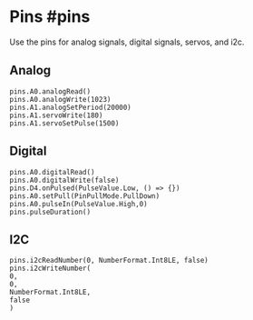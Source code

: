 # Pins #pins

Use the pins for analog signals, digital signals, servos, and i2c.

## Analog

```cards
pins.A0.analogRead()
pins.A0.analogWrite(1023)
pins.A1.analogSetPeriod(20000)
pins.A1.servoWrite(180)
pins.A1.servoSetPulse(1500)
```

## Digital

```cards
pins.A0.digitalRead()
pins.A0.digitalWrite(false)
pins.D4.onPulsed(PulseValue.Low, () => {})
pins.A0.setPull(PinPullMode.PullDown)
pins.A0.pulseIn(PulseValue.High,0)
pins.pulseDuration()
```

## I2C

```cards
pins.i2cReadNumber(0, NumberFormat.Int8LE, false)
pins.i2cWriteNumber(
0,
0,
NumberFormat.Int8LE,
false
)
```

